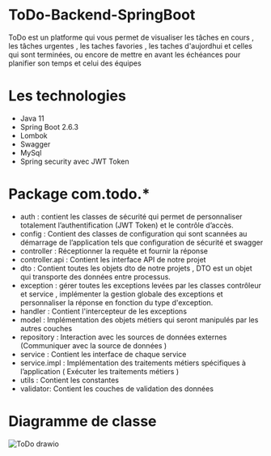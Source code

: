 # ToDo-Backend-SpringBoot

ToDo est un platforme qui vous permet de visualiser les tâches en cours , les tâches urgentes , les taches favories , les taches d'aujordhui et celles qui sont terminées, ou encore de mettre en avant les échéances pour planifier son temps et celui des équipes

# Les technologies
- Java 11
- Spring Boot 2.6.3
- Lombok
- Swagger
- MySql
- Spring security avec JWT Token

# Package com.todo.*
- auth : contient les classes de sécurité qui permet de personnaliser totalement l’authentification (JWT Token) et le contrôle d’accès.
- config : Contient des classes de configuration qui sont scannées au démarrage de l’application tels que configuration de sécurité et swagger
- controller : Réceptionner la requête et fournir la réponse 
- controller.api : Contient les interface API de notre projet
- dto : Contient toutes les objets dto de notre projets , DTO est un objet qui transporte des données entre processus.
- exception : gérer toutes les exceptions levées par les classes contrôleur et service , implémenter la gestion globale des exceptions et personnaliser la réponse en fonction du type d'exception.
- handler : Contient l'intercepteur de les exceptions
- model : Implémentation des objets métiers qui seront manipulés par les autres couches
- repository : Interaction avec les sources de données externes (Communiquer avec la source de données )
- service : Contient les interface de chaque service
- service.impl : Implémentation des traitements métiers spécifiques à l’application ( Exécuter les traitements métiers )
- utils : Contient les constantes
- validator: Contient les couches de validation des données

# Diagramme de classe

![ToDo drawio](https://user-images.githubusercontent.com/72476268/210871080-2e4e6f86-38f8-48dc-8f39-9cd674c36fd8.png)







